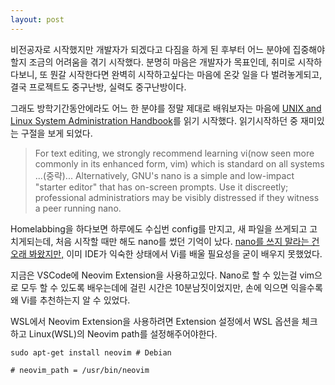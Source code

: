 ```yaml
---
layout: post
---
```


비전공자로 시작했지만 개발자가 되겠다고 다짐을 하게 된 후부터 어느 분야에 집중해야할지 조금의 어려움을 겪기 시작했다. 분명히 마음은 개발자가 목표인데, 취미로 시작하다보니, 또 뭔갈 시작한다면 완벽히 시작하고싶다는 마음에 온갖 일을 다 벌려놓게되고, 결국 프로젝트도 중구난방, 실력도 중구난방이다.

그래도 방학기간동안에라도 어느 한 분야를 정말 제대로 배워보자는 마음에 [UNIX and Linux System Administration Handbook](https://www.amazon.com/dp/0134277554/ref=cm_sw_em_r_mt_dp_WYV88V0K0MYS85W459HS)를 읽기 시작했다. 읽기시작하던 중 재미있는 구절을 보게 되었다.

> For text editing, we strongly recommend learning vi(now seen more commonly in its enhanced form, vim) which is standard on all systems ...(중략)... Alternatively, GNU's nano is a simple and low-impact "starter editor" that has on-screen prompts. Use it discreetly; professional administratiors may be visibly distressed if they witness a peer running nano.

Homelabbing을 하다보면 하루에도 수십번 config를 만지고, 새 파일을 쓰게되고 고치게되는데, 처음 시작할 때만 해도 nano를 썼던 기억이 났다. [nano를 쓰지 말라는 건 오래 봐왔지만,](https://github.com/skilstak/nano) 이미 IDE가 익숙한 상태에서 Vi를 배울 필요성을 굳이 배우지 못했었다.

지금은 VSCode에 Neovim Extension을 사용하고있다. Nano로 할 수 있는걸 vim으로 모두 할 수 있도록 배우는데에 걸린 시간은 10분남짓이었지만, 손에 익으면 익을수록 왜 Vi를 추천하는지 알 수 있었다.

WSL에서 Neovim Extension을 사용하려면 Extension 설정에서 WSL 옵션을 체크하고 Linux(WSL)의 Neovim path를 설정해주어야한다.

```
sudo apt-get install neovim # Debian

# neovim_path = /usr/bin/neovim
```